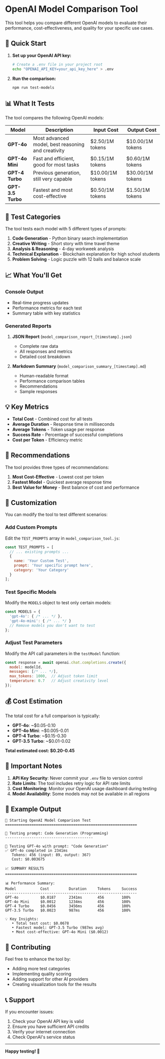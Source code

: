 # OpenAI Model Comparison Tool

This tool helps you compare different OpenAI models to evaluate their performance, cost-effectiveness, and quality for your specific use cases.

## 🚀 Quick Start

1. **Set up your OpenAI API key:**
   ```bash
   # Create a .env file in your project root
   echo "OPENAI_API_KEY=your_api_key_here" > .env
   ```

2. **Run the comparison:**
   ```bash
   npm run test-models
   ```

## 📊 What It Tests

The tool compares the following OpenAI models:

| Model | Description | Input Cost | Output Cost |
|-------|-------------|------------|-------------|
| **GPT-4o** | Most advanced model, best reasoning and creativity | $2.50/1M tokens | $10.00/1M tokens |
| **GPT-4o Mini** | Fast and efficient, good for most tasks | $0.15/1M tokens | $0.60/1M tokens |
| **GPT-4 Turbo** | Previous generation, still very capable | $10.00/1M tokens | $30.00/1M tokens |
| **GPT-3.5 Turbo** | Fastest and most cost-effective | $0.50/1M tokens | $1.50/1M tokens |

## 🧪 Test Categories

The tool tests each model with 5 different types of prompts:

1. **Code Generation** - Python binary search implementation
2. **Creative Writing** - Short story with time travel theme
3. **Analysis & Reasoning** - 4-day workweek analysis
4. **Technical Explanation** - Blockchain explanation for high school students
5. **Problem Solving** - Logic puzzle with 12 balls and balance scale

## 📈 What You'll Get

### Console Output
- Real-time progress updates
- Performance metrics for each test
- Summary table with key statistics

### Generated Reports
1. **JSON Report** (`model_comparison_report_[timestamp].json`)
   - Complete raw data
   - All responses and metrics
   - Detailed cost breakdown

2. **Markdown Summary** (`model_comparison_summary_[timestamp].md`)
   - Human-readable format
   - Performance comparison tables
   - Recommendations
   - Sample responses

## 💡 Key Metrics

- **Total Cost** - Combined cost for all tests
- **Average Duration** - Response time in milliseconds
- **Average Tokens** - Token usage per response
- **Success Rate** - Percentage of successful completions
- **Cost per Token** - Efficiency metric

## 🎯 Recommendations

The tool provides three types of recommendations:

1. **Most Cost-Effective** - Lowest cost per token
2. **Fastest Model** - Quickest average response time
3. **Best Value for Money** - Best balance of cost and performance

## 🔧 Customization

You can modify the tool to test different scenarios:

### Add Custom Prompts
Edit the `TEST_PROMPTS` array in `model_comparison_tool.js`:

```javascript
const TEST_PROMPTS = [
  // ... existing prompts ...
  {
    name: 'Your Custom Test',
    prompt: 'Your specific prompt here',
    category: 'Your Category'
  }
];
```

### Test Specific Models
Modify the `MODELS` object to test only certain models:

```javascript
const MODELS = {
  'gpt-4o': { /* ... */ },
  'gpt-4o-mini': { /* ... */ }
  // Remove models you don't want to test
};
```

### Adjust Test Parameters
Modify the API call parameters in the `testModel` function:

```javascript
const response = await openai.chat.completions.create({
  model: modelId,
  messages: [/* ... */],
  max_tokens: 1000,  // Adjust token limit
  temperature: 0.7   // Adjust creativity level
});
```

## 💰 Cost Estimation

The total cost for a full comparison is typically:
- **GPT-4o**: ~$0.05-0.10
- **GPT-4o Mini**: ~$0.005-0.01
- **GPT-4 Turbo**: ~$0.15-0.30
- **GPT-3.5 Turbo**: ~$0.01-0.02

**Total estimated cost: $0.20-0.45**

## 🚨 Important Notes

1. **API Key Security**: Never commit your `.env` file to version control
2. **Rate Limits**: The tool includes retry logic for API rate limits
3. **Cost Monitoring**: Monitor your OpenAI usage dashboard during testing
4. **Model Availability**: Some models may not be available in all regions

## 📝 Example Output

```
🚀 Starting OpenAI Model Comparison Test
============================================================

📝 Testing prompt: Code Generation (Programming)
----------------------------------------

🧪 Testing GPT-4o with prompt: "Code Generation"
✅ GPT-4o completed in 2341ms
   Tokens: 456 (input: 89, output: 367)
   Cost: $0.003675

📈 SUMMARY RESULTS
============================================================

📊 Performance Summary:
Model           Cost         Duration     Tokens     Success
------------------------------------------------------------
GPT-4o          $0.0187      2341ms       456        100%
GPT-4o Mini     $0.0012      1234ms       456        100%
GPT-4 Turbo     $0.0456      3456ms       456        100%
GPT-3.5 Turbo   $0.0023      987ms        456        100%

💡 Key Insights:
   • Total test cost: $0.0678
   • Fastest model: GPT-3.5 Turbo (987ms avg)
   • Most cost-effective: GPT-4o Mini ($0.0012)
```

## 🤝 Contributing

Feel free to enhance the tool by:
- Adding more test categories
- Implementing quality scoring
- Adding support for other AI providers
- Creating visualization tools for the results

## 📞 Support

If you encounter issues:
1. Check your OpenAI API key is valid
2. Ensure you have sufficient API credits
3. Verify your internet connection
4. Check OpenAI's service status

---

**Happy testing! 🎉**